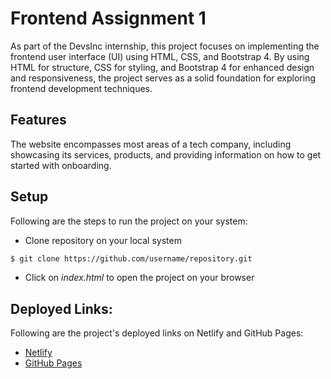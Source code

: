 # Frontend Assignment 1
As part of the DevsInc internship, this project focuses on implementing the frontend user interface (UI) using HTML, CSS, and Bootstrap 4. By using HTML for structure, CSS for styling, and Bootstrap 4 for enhanced design and responsiveness, the project serves as a solid foundation for exploring frontend development techniques.

## Features
The website encompasses most areas of a tech company, including showcasing its services, products, and providing information on how to get started with onboarding.

## Setup
Following are the steps to run the project on your system:
- Clone repository on your local system
```bash
$ git clone https://github.com/username/repository.git
```
- Click on _*index.html*_ to open the project on your browser

## Deployed Links:
Following are the project's deployed links on Netlify and GitHub Pages:
- [Netlify](https://github.com/HuniaNadeem-DevIntern/Frontend-Assignment-1)
- [GitHub Pages](https://hunianadeem-devintern.github.io/Frontend-Assignment-1/)


